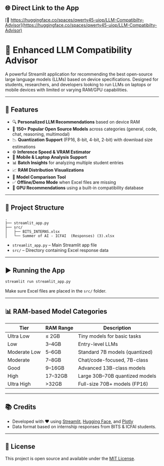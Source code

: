 ## 🌐 Direct Link to the App
[🔗 https://huggingface.co/spaces/qwerty45-uiop/LLM-Compatibilty-Advisor](https://huggingface.co/spaces/qwerty45-uiop/LLM-Compatibilty-Advisor)

# 🧠 Enhanced LLM Compatibility Advisor

A powerful Streamlit application for recommending the best open-source large language models (LLMs) based on device specifications. Designed for students, researchers, and developers looking to run LLMs on laptops or mobile devices with limited or varying RAM/GPU capabilities.

---

## 🚀 Features

- 🔍 **Personalized LLM Recommendations** based on device RAM
- 🧠 **150+ Popular Open Source Models** across categories (general, code, chat, reasoning, multimodal)
- 📉 **Quantization Support** (FP16, 8-bit, 4-bit, 2-bit) with download size estimations
- ⚙️ **Inference Speed & VRAM Estimator**
- 📱 **Mobile & Laptop Analysis Support**
- 📊 **Batch Insights** for analyzing multiple student entries
- 📈 **RAM Distribution Visualizations**
- 🔁 **Model Comparison Tool**
- ✅ **Offline/Demo Mode** when Excel files are missing
- 💾 **GPU Recommendations** using a built-in compatibility database

---

## 📁 Project Structure

```
.
├── streamlit_app.py
├── src/
│   ├── BITS_INTERNS.xlsx
│   └── Summer of AI - ICFAI  (Responses) (3).xlsx
```

- `streamlit_app.py` – Main Streamlit app file
- `src/` – Directory containing Excel response data

---

## ▶️ Running the App

```bash
streamlit run streamlit_app.py
```

Make sure Excel files are placed in the `src/` folder.

---

## 📊 RAM-based Model Categories

| Tier         | RAM Range | Description                       |
|--------------|-----------|------------------------------------|
| Ultra Low    | ≤ 2GB     | Tiny models for basic tasks        |
| Low          | 3–4GB     | Entry-level LLMs                   |
| Moderate Low | 5–6GB     | Standard 7B models (quantized)     |
| Moderate     | 7–8GB     | Chat/code-focused, 7B-class        |
| Good         | 9–16GB    | Advanced 13B-class models          |
| High         | 17–32GB   | Large 30B–70B quantized models     |
| Ultra High   | >32GB     | Full-size 70B+ models (FP16)       |

---

## 📚 Credits

- Developed with ❤️ using [Streamlit](https://streamlit.io), [Hugging Face](https://huggingface.co), and [Plotly](https://plotly.com)
- Data format based on internship responses from BITS & ICFAI students.

---

## 📝 License

This project is open source and available under the [MIT License](LICENSE).
